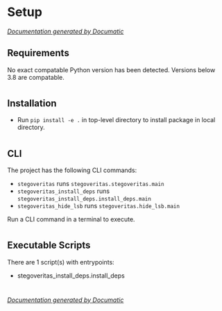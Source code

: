 # Setup

[_Documentation generated by Documatic_](https://www.documatic.com)

<!---Documatic-section-Requirements-start--->
## Requirements

No exact compatable Python version has been detected.
Versions below 3.8 are compatable.

# #
<!---Documatic-section-Requirements-end--->

<!---Documatic-section-Installation-start--->
## Installation

* Run `pip install -e .` in top-level directory to
install package in local directory.

# #
<!---Documatic-section-Installation-end--->

<!---Documatic-section-CLI-start--->
## CLI

The project has the following CLI commands:

* `stegoveritas` runs `stegoveritas.stegoveritas.main`
* `stegoveritas_install_deps` runs `stegoveritas_install_deps.install_deps.main`
* `stegoveritas_hide_lsb` runs `stegoveritas.hide_lsb.main`

Run a CLI command in a terminal to execute.

# #
<!---Documatic-section-CLI-end--->

<!---Documatic-section-Executable Scripts-start--->
## Executable Scripts

There are 1 script(s) with entrypoints:
* stegoveritas_install_deps.install_deps

# #
<!---Documatic-section-Executable Scripts-end--->

[_Documentation generated by Documatic_](https://www.documatic.com)